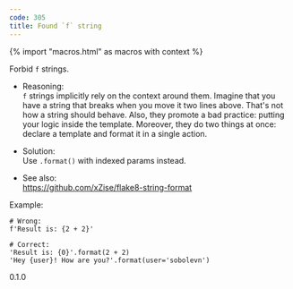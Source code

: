 ```yaml
---
code: 305
title: Found `f` string
---
```


{% import "macros.html" as macros with context %}

Forbid `f` strings.

  - Reasoning:  
    `f` strings implicitly rely on the context around them. Imagine that
    you have a string that breaks when you move it two lines above.
    That's not how a string should behave. Also, they promote a bad
    practice: putting your logic inside the template. Moreover, they do
    two things at once: declare a template and format it in a single
    action.

  - Solution:  
    Use `.format()` with indexed params instead.

  - See also:  
    <https://github.com/xZise/flake8-string-format>

Example:

    # Wrong:
    f'Result is: {2 + 2}'
    
    # Correct:
    'Result is: {0}'.format(2 + 2)
    'Hey {user}! How are you?'.format(user='sobolevn')

<div class="versionadded">

0.1.0

</div>